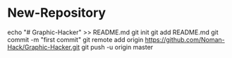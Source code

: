 # New-Repository
echo "# Graphic-Hacker" >> README.md git init git add README.md git commit -m "first commit" git remote add origin https://github.com/Noman-Hack/Graphic-Hacker.git git push -u origin master                 
